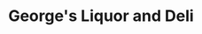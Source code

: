 ---
title: "George's Liquor and Deli"
url: /budd-lake/georges-liquor-and-deli/
shop: Spirituosen
---
